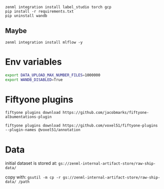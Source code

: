 
```commandline
zenml integration install label_studio torch gcp
pip install -r requirements.txt
pip uninstall wandb
```

## Maybe

```shell
zenml integration install mlflow -y
```

# Env variables

```bash
export DATA_UPLOAD_MAX_NUMBER_FILES=1000000
export WANDB_DISABLED=True
```

# Fiftyone plugins

```shell
fiftyone plugins download https://github.com/jacobmarks/fiftyone-albumentations-plugin

fiftyone plugins download https://github.com/voxel51/fiftyone-plugins --plugin-names @voxel51/annotation
```


# Data

initial dataset is stored at: `gs://zenml-internal-artifact-store/raw-ship-data/`

copy with:
`gsutil -m cp -r gs://zenml-internal-artifact-store/raw-ship-data/ /path`
